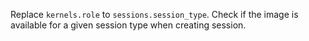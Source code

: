 Replace `kernels.role` to `sessions.session_type`.
Check if the image is available for a given session type when creating session.

